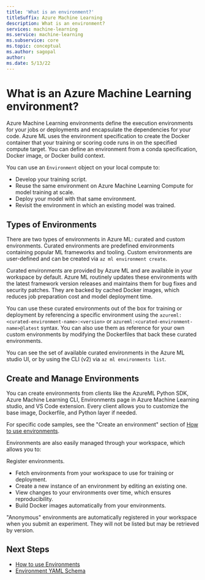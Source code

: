 ```yaml
---
title: 'What is an environment?'
titleSuffix: Azure Machine Learning
description: What is an environment?
services: machine-learning
ms.service: machine-learning
ms.subservice: core
ms.topic: conceptual
ms.author: sagopal
author:
ms.date: 5/13/22
---
```



# What is an Azure Machine Learning environment?

Azure Machine Learning environments define the execution environments for your jobs or deployments and encapsulate the dependencies for your code. Azure ML uses the environment specification to create the Docker container that your training or scoring code runs in on the specified compute target. You can define an environment from a conda specification, Docker image, or Docker build context.

You can use an `Environment` object on your local compute to:

* Develop your training script.
* Reuse the same environment on Azure Machine Learning Compute for model training at scale.
* Deploy your model with that same environment.
* Revisit the environment in which an existing model was trained.

## Types of Environments 

There are two types of environments in Azure ML: curated and custom environments. Curated environments are predefined environments containing popular ML frameworks and tooling. Custom environments are user-defined and can be created via `az ml environment create`.

Curated environments are provided by Azure ML and are available in your workspace by default. Azure ML routinely updates these environments with the latest framework version releases and maintains them for bug fixes and security patches. They are backed by cached Docker images, which reduces job preparation cost and model deployment time.

You can use these curated environments out of the box for training or deployment by referencing a specific environment using the `azureml:<curated-environment-name>:<version>` or `azureml:<curated-environment-name>@latest` syntax. You can also use them as reference for your own custom environments by modifying the Dockerfiles that back these curated environments.

You can see the set of available curated environments in the Azure ML studio UI, or by using the CLI (v2) via `az ml environments list`.

## Create and Manage Environments

You can create environments from clients like the AzureML Python SDK, Azure Machine Learning CLI, Environments page in Azure Machine Learning studio, and VS Code extension. Every client allows you to customize the base image, Dockerfile, and Python layer if needed.

For specific code samples, see the "Create an environment" section of [How to use environments](https://docs.microsoft.com/azure/machine-learning/how-to-manage-environments-v2).

Environments are also easily managed through your workspace, which allows you to:

Register environments.
* Fetch environments from your workspace to use for training or deployment.
* Create a new instance of an environment by editing an existing one.
* View changes to your environments over time, which ensures reproducibility.
* Build Docker images automatically from your environments.

"Anonymous" environments are automatically registered in your workspace when you submit an experiment. They will not be listed but may be retrieved by version.

## Next Steps

* [How to use Environments](https://docs.microsoft.com/azure/machine-learning/how-to-manage-environments-v2)
* [Environment YAML Schema](https://docs.microsoft.com/azure/machine-learning/reference-yaml-environment)
